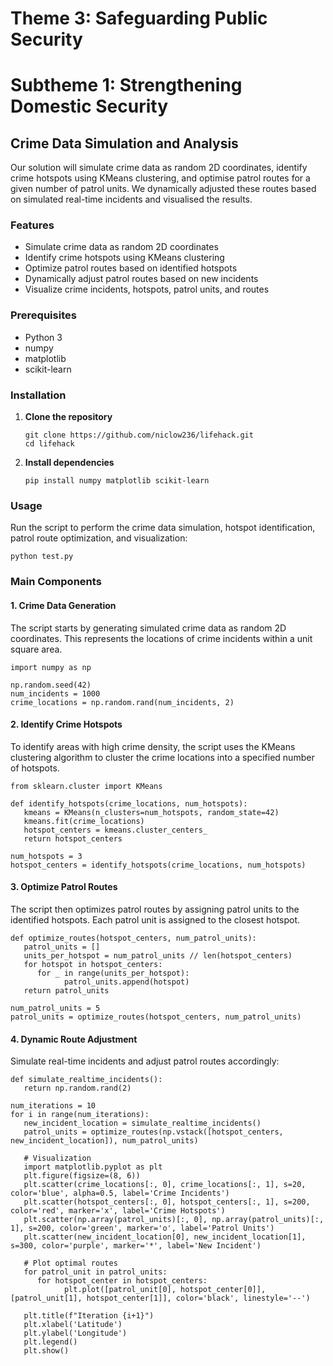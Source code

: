 # Theme 3: Safeguarding Public Security
# Subtheme 1: Strengthening Domestic Security
## Crime Data Simulation and Analysis

 Our solution will simulate crime data as random 2D coordinates, identify crime hotspots using KMeans clustering, and optimise patrol routes for a given number of patrol units. We dynamically adjusted these routes based on simulated real-time incidents and visualised the results.

### Features

- Simulate crime data as random 2D coordinates
- Identify crime hotspots using KMeans clustering
- Optimize patrol routes based on identified hotspots
- Dynamically adjust patrol routes based on new incidents
- Visualize crime incidents, hotspots, patrol units, and routes

### Prerequisites

- Python 3
- numpy
- matplotlib
- scikit-learn

### Installation

1. **Clone the repository**

   ```
   git clone https://github.com/niclow236/lifehack.git
   cd lifehack
   ```

2. **Install dependencies**

   ```
   pip install numpy matplotlib scikit-learn
   ```

### Usage

Run the script to perform the crime data simulation, hotspot identification, patrol route optimization, and visualization:

   ```
   python test.py
   ```

### Main Components

#### 1. Crime Data Generation

The script starts by generating simulated crime data as random 2D coordinates. This represents the locations of crime incidents within a unit square area.

   ```
   import numpy as np

   np.random.seed(42)
   num_incidents = 1000
   crime_locations = np.random.rand(num_incidents, 2)
   ```
#### 2. Identify Crime Hotspots

To identify areas with high crime density, the script uses the KMeans clustering algorithm to cluster the crime locations into a specified number of hotspots.

   ```
   from sklearn.cluster import KMeans

   def identify_hotspots(crime_locations, num_hotspots):
      kmeans = KMeans(n_clusters=num_hotspots, random_state=42)
      kmeans.fit(crime_locations)
      hotspot_centers = kmeans.cluster_centers_
      return hotspot_centers

   num_hotspots = 3
   hotspot_centers = identify_hotspots(crime_locations, num_hotspots)
   ```

#### 3. Optimize Patrol Routes

The script then optimizes patrol routes by assigning patrol units to the identified hotspots. Each patrol unit is assigned to the closest hotspot.

   ```
   def optimize_routes(hotspot_centers, num_patrol_units):
      patrol_units = []
      units_per_hotspot = num_patrol_units // len(hotspot_centers)
      for hotspot in hotspot_centers:
         for _ in range(units_per_hotspot):
               patrol_units.append(hotspot)
      return patrol_units

   num_patrol_units = 5
   patrol_units = optimize_routes(hotspot_centers, num_patrol_units)
   ```

#### 4. Dynamic Route Adjustment

Simulate real-time incidents and adjust patrol routes accordingly:

   ```
   def simulate_realtime_incidents():
      return np.random.rand(2)

   num_iterations = 10
   for i in range(num_iterations):
      new_incident_location = simulate_realtime_incidents()
      patrol_units = optimize_routes(np.vstack([hotspot_centers, new_incident_location]), num_patrol_units)
      
      # Visualization
      import matplotlib.pyplot as plt
      plt.figure(figsize=(8, 6))
      plt.scatter(crime_locations[:, 0], crime_locations[:, 1], s=20, color='blue', alpha=0.5, label='Crime Incidents')
      plt.scatter(hotspot_centers[:, 0], hotspot_centers[:, 1], s=200, color='red', marker='x', label='Crime Hotspots')
      plt.scatter(np.array(patrol_units)[:, 0], np.array(patrol_units)[:, 1], s=200, color='green', marker='o', label='Patrol Units')
      plt.scatter(new_incident_location[0], new_incident_location[1], s=300, color='purple', marker='*', label='New Incident')
      
      # Plot optimal routes
      for patrol_unit in patrol_units:
         for hotspot_center in hotspot_centers:
               plt.plot([patrol_unit[0], hotspot_center[0]], [patrol_unit[1], hotspot_center[1]], color='black', linestyle='--')

      plt.title(f"Iteration {i+1}")
      plt.xlabel('Latitude')
      plt.ylabel('Longitude')
      plt.legend()
      plt.show()
   ```


